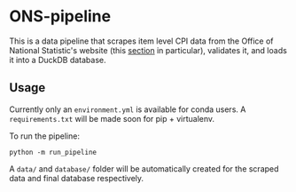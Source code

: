 # ONS-pipeline

This is a data pipeline that scrapes item level CPI data from the Office of National Statistic's website (this [section](https://www.ons.gov.uk/economy/inflationandpriceindices/datasets/consumerpriceindicescpiandretailpricesindexrpiitemindicesandpricequotes) in particular), validates it, and loads it into a DuckDB database.

## Usage

Currently only an `environment.yml` is available for conda users. A `requirements.txt` will be made soon for pip + virtualenv.

To run the pipeline:
```
python -m run_pipeline
```

A `data/` and `database/` folder will be automatically created for the scraped data and final database respectively.
